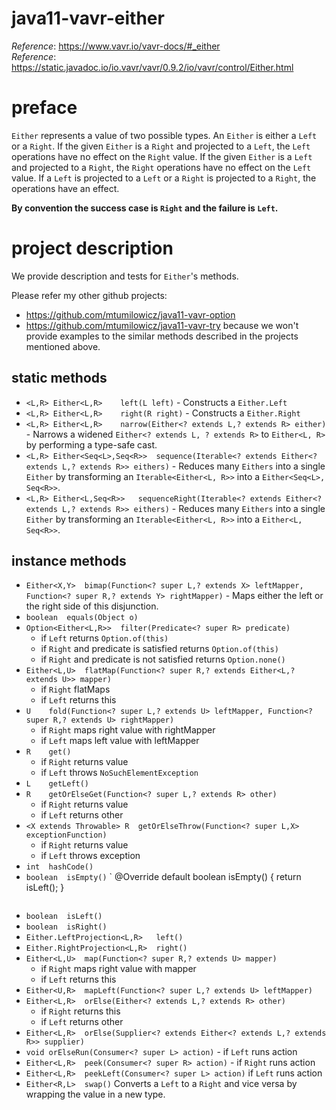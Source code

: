 # java11-vavr-either

_Reference_: https://www.vavr.io/vavr-docs/#_either  
_Reference_: https://static.javadoc.io/io.vavr/vavr/0.9.2/io/vavr/control/Either.html  

# preface
`Either` represents a value of two possible types. An 
`Either` is either a `Left` or a `Right`. If the given 
`Either` is a `Right` and projected to a `Left`, the `Left` 
operations have no effect on the `Right` value. If the 
given `Either` is a `Left` and projected to a `Right`, the 
`Right` operations have no effect on the `Left` value. If 
a `Left` is projected to a `Left` or a `Right` is projected 
to a `Right`, the operations have an effect.

**By convention the success case is `Right` and the 
failure is `Left`.**

# project description
We provide description and tests for `Either`'s methods.

Please refer my other github projects: 
* https://github.com/mtumilowicz/java11-vavr-option 
* https://github.com/mtumilowicz/java11-vavr-try
because we won't provide examples to the similar 
methods described in the projects mentioned above.

## static methods
* `<L,R> Either<L,R>	left(L left)` - 
Constructs a `Either.Left`
* `<L,R> Either<L,R>	right(R right)` - 
Constructs a `Either.Right`
* `<L,R> Either<L,R>	narrow(Either<? extends L,? extends R> either)` - 
Narrows a widened `Either<? extends L, ? extends R>` to 
`Either<L, R>` by performing a type-safe cast.
* `<L,R> Either<Seq<L>,Seq<R>>	sequence(Iterable<? extends Either<? extends L,? extends R>> eithers)` - 
Reduces many `Eithers` into a single `Either` by 
transforming an `Iterable<Either<L, R>>` into a 
`Either<Seq<L>, Seq<R>>`.
* `<L,R> Either<L,Seq<R>>	sequenceRight(Iterable<? extends Either<? extends L,? extends R>> eithers)` - 
Reduces many `Eithers` into a single `Either` by 
transforming an `Iterable<Either<L, R>>` into a 
`Either<L, Seq<R>>`.

## instance methods
* `Either<X,Y>	bimap(Function<? super L,? extends X> leftMapper,
     Function<? super R,? extends Y> rightMapper)` - 
Maps either the left or the right side of this disjunction.
* `boolean	equals(Object o)`
* `Option<Either<L,R>>	filter(Predicate<? super R> predicate)`
    * if `Left` returns `Option.of(this)`
    * if `Right` and predicate is satisfied 
    returns `Option.of(this)`
    * if `Right` and predicate is not satisfied 
    returns `Option.none()`
* `Either<L,U>	flatMap(Function<? super R,? extends Either<L,? extends U>> mapper)`
    * if `Right` flatMaps
    * if `Left` returns this
* `U	fold(Function<? super L,? extends U> leftMapper,
    Function<? super R,? extends U> rightMapper)`
    * if `Right` maps right value with rightMapper
    * if `Left` maps left value with leftMapper
* `R	get()`
    * if `Right` returns value
    * if `Left` throws `NoSuchElementException`
* `L	getLeft()`
* `R	getOrElseGet(Function<? super L,? extends R> other)`
    * if `Right` returns value
    * if `Left` returns other
* `<X extends Throwable> R	getOrElseThrow(Function<? super L,X> exceptionFunction)`
    * if `Right` returns value
    * if `Left` throws exception
* `int	hashCode()`
* `boolean	isEmpty()`
    `
     @Override
     default boolean isEmpty() {
         return isLeft();
     }
    ```
* `boolean	isLeft()`
* `boolean	isRight()`
* `Either.LeftProjection<L,R>	left()`
* `Either.RightProjection<L,R>	right()`
* `Either<L,U>	map(Function<? super R,? extends U> mapper)`
    * if `Right` maps right value with mapper
    * if `Left` returns this
* `Either<U,R>	mapLeft(Function<? super L,? extends U> leftMapper)`
* `Either<L,R>	orElse(Either<? extends L,? extends R> other)` 
    * if `Right` returns this
    * if `Left` returns other
* `Either<L,R>	orElse(Supplier<? extends Either<? extends L,? extends R>> supplier)` 
* `void	orElseRun(Consumer<? super L> action)` - 
if `Left` runs action
* `Either<L,R>	peek(Consumer<? super R> action)` - 
if `Right` runs action
* `Either<L,R>	peekLeft(Consumer<? super L> action)` 
if `Left` runs action
* `Either<R,L>	swap()`
Converts a `Left` to a `Right` and vice versa by wrapping the 
value in a new type.